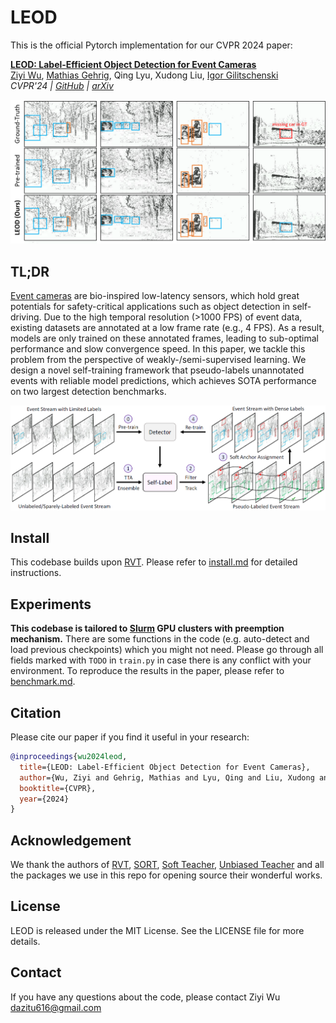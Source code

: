 # LEOD

This is the official Pytorch implementation for our CVPR 2024 paper:

[**LEOD: Label-Efficient Object Detection for Event Cameras**](https://arxiv.org/abs/2311.17286)<br/>
[Ziyi Wu](https://wuziyi616.github.io/),
[Mathias Gehrig](https://magehrig.github.io/),
Qing Lyu,
Xudong Liu,
[Igor Gilitschenski](https://tisl.cs.utoronto.ca/author/igor-gilitschenski/)<br/>
_CVPR'24 |
[GitHub](https://github.com/Wuziyi616/LEOD?tab=readme-ov-file#leod) |
[arXiv](https://arxiv.org/abs/2311.17286)_

<p align="center">
  <img src="./assets/det-results.png" width="900">
</p>

## TL;DR

[Event cameras](https://tub-rip.github.io/eventvision2023/#null) are bio-inspired low-latency sensors, which hold great potentials for safety-critical applications such as object detection in self-driving.
Due to the high temporal resolution (>1000 FPS) of event data, existing datasets are annotated at a low frame rate (e.g., 4 FPS).
As a result, models are only trained on these annotated frames, leading to sub-optimal performance and slow convergence speed.
In this paper, we tackle this problem from the perspective of weakly-/semi-supervised learning.
We design a novel self-training framework that pseudo-labels unannotated events with reliable model predictions, which achieves SOTA performance on two largest detection benchmarks.

<p align="center">
  <img src="./assets/LEOD.png" width="800">
</p>

## Install

This codebase builds upon [RVT](https://github.com/uzh-rpg/RVT).
Please refer to [install.md](./docs/install.md) for detailed instructions.

## Experiments

**This codebase is tailored to [Slurm](https://slurm.schedmd.com/documentation.html) GPU clusters with preemption mechanism.**
There are some functions in the code (e.g. auto-detect and load previous checkpoints) which you might not need.
Please go through all fields marked with `TODO` in `train.py` in case there is any conflict with your environment.
To reproduce the results in the paper, please refer to [benchmark.md](docs/benchmark.md).

## Citation

Please cite our paper if you find it useful in your research:
```bibtex
@inproceedings{wu2024leod,
  title={LEOD: Label-Efficient Object Detection for Event Cameras},
  author={Wu, Ziyi and Gehrig, Mathias and Lyu, Qing and Liu, Xudong and Gilitschenski, Igor},
  booktitle={CVPR},
  year={2024}
}
```

## Acknowledgement

We thank the authors of [RVT](https://github.com/uzh-rpg/RVT), [SORT](https://github.com/abewley/sort), [Soft Teacher](https://github.com/microsoft/SoftTeacher), [Unbiased Teacher](https://github.com/facebookresearch/unbiased-teacher) and all the packages we use in this repo for opening source their wonderful works.

## License

LEOD is released under the MIT License. See the LICENSE file for more details.

## Contact

If you have any questions about the code, please contact Ziyi Wu dazitu616@gmail.com
